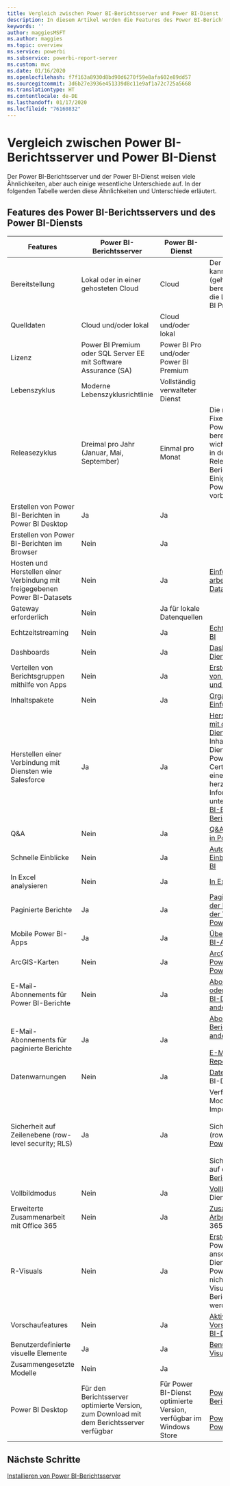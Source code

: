 ```yaml
---
title: Vergleich zwischen Power BI-Berichtsserver und Power BI-Dienst
description: In diesem Artikel werden die Features des Power BI-Berichtsservers und des Power BI-Diensts miteinander verglichen.
keywords: ''
author: maggiesMSFT
ms.author: maggies
ms.topic: overview
ms.service: powerbi
ms.subservice: powerbi-report-server
ms.custom: mvc
ms.date: 01/16/2020
ms.openlocfilehash: f7f163a8930d8bd90d6270f59e8afa602e89dd57
ms.sourcegitcommit: 3d6b27e3936e451339d8c11e9af1a72c725a5668
ms.translationtype: HT
ms.contentlocale: de-DE
ms.lasthandoff: 01/17/2020
ms.locfileid: "76160832"
---
```

# <a name="comparing-power-bi-report-server-and-the-power-bi-service"></a>Vergleich zwischen Power BI-Berichtsserver und Power BI-Dienst

Der Power BI-Berichtsserver und der Power BI-Dienst weisen viele Ähnlichkeiten, aber auch einige wesentliche Unterschiede auf. In der folgenden Tabelle werden diese Ähnlichkeiten und Unterschiede erläutert.

## <a name="features-of-power-bi-report-server-and-the-power-bi-service"></a>Features des Power BI-Berichtsservers und des Power BI-Diensts

| Features | Power BI-Berichtsserver | Power BI-Dienst | Hinweise |
|---------|---------|---------|---------|
| Bereitstellung | Lokal oder in einer gehosteten Cloud | Cloud | Der Power BI-Berichtsserver kann auf Azure-VMs (gehostete Cloud) bereitgestellt werden, wenn die Lizenzierung über Power BI Premium erfolgt. |
| Quelldaten | Cloud und/oder lokal | Cloud und/oder lokal |  |
| Lizenz | Power BI Premium oder SQL Server EE mit Software Assurance (SA) | Power BI Pro und/oder Power BI Premium | |  
| Lebenszyklus | Moderne Lebenszyklusrichtlinie | Vollständig verwalteter Dienst |  |
| Releasezyklus | Dreimal pro Jahr (Januar, Mai, September) | Einmal pro Monat | Die neuesten Features und Fixes werden zuerst im Power BI-Dienst bereitgestellt. Die meisten wichtigen Funktionen werden in den nachfolgenden Releases auch im Power BI-Berichtsserver bereitgestellt. Einige Features bleiben dem Power BI-Dienst vorbehalten. |
| Erstellen von Power BI-Berichten in Power BI Desktop | Ja | Ja |  |
| Erstellen von Power BI-Berichten im Browser | Nein | Ja |  |
| Hosten und Herstellen einer Verbindung mit freigegebenen Power BI-Datasets | Nein | Ja | [Einführung in arbeitsbereichsübergreifende Datasets](../service-datasets-across-workspaces.md) |
| Gateway erforderlich | Nein | Ja für lokale Datenquellen |  |
| Echtzeitstreaming | Nein | Ja | [Echtzeitstreaming in Power BI](../service-real-time-streaming.md) |
| Dashboards | Nein | Ja | [Dashboards im Power BI-Dienst](../consumer/end-user-dashboards.md) |
| Verteilen von Berichtsgruppen mithilfe von Apps | Nein | Ja | [Erstellen und Veröffentlichen von Apps mit Dashboards und Berichten](../service-create-distribute-apps.md) |
| Inhaltspakete | Nein | Ja | [Organisationsinhaltspakete: Einführung](../service-organizational-content-pack-introduction.md) |
| Herstellen einer Verbindung mit Diensten wie Salesforce | Ja | Ja | [Herstellen eine Verbindung mit den verwendeten Diensten](../service-connect-to-services.md) mithilfe von Inhaltspaketen im Power BI-Dienst. Verwenden Sie im Power BI-Berichtsserver Certified Connectors, um eine Verbindung mit Diensten herzustellen. Weitere Informationen finden Sie unter [Datenquellen für Power BI-Berichte in Power BI-Berichtsserver](data-sources.md). |
| Q&A | Nein | Ja | [Q&A im Power BI-Dienst und in Power BI Desktop](../power-bi-tutorial-q-and-a.md) 
| Schnelle Einblicke | Nein | Ja | [Automatisches Erstellen von Einblicken in Daten mit Power BI](../consumer/end-user-insights.md) |
| In Excel analysieren | Nein | Ja | [In Excel analysieren](../service-analyze-in-excel.md) 
| Paginierte Berichte | Ja | Ja | [Paginierte Berichte sind mit der Premium-Kapazität in der Vorschauversion im Power BI-Dienst verfügbar](../paginated-reports-report-builder-power-bi.md) |
| Mobile Power BI-Apps | Ja | Ja | [Übersicht über mobile Power BI-Apps](../consumer/mobile/mobile-apps-for-mobile-devices.md) |
| ArcGIS-Karten | Nein | Ja | [ArcGIS Maps von ESRI im Power BI-Dienst und in Power BI Desktop](../visuals/power-bi-visualization-arcgis.md) |
| E-Mail-Abonnements für Power BI-Berichte | Nein | Ja | [Abonnieren eines Berichts oder Dashboards im Power BI-Dienst für sich selbst und andere](../service-report-subscribe.md) im Power BI-Dienst |
| E-Mail-Abonnements für paginierte Berichte | Ja | Ja | [Abonnieren von paginierten Berichten für sich selbst und andere im Power BI-Dienst](../consumer/paginated-reports-subscriptions.md)<br><br>[E-Mail-Übermittlung in Reporting Services](https://docs.microsoft.com/sql/reporting-services/subscriptions/e-mail-delivery-in-reporting-services)  |
| Datenwarnungen | Nein | Ja | [Datenwarnungen](../service-set-data-alerts.md) im Power BI-Dienst
| Sicherheit auf Zeilenebene (row-level security; RLS) | Ja | Ja | Verfügbar im DirectQuery-Modus (Datenquelle) und im Importmodus <br><br>Sicherheit auf Zeilenebene (row-level security; RLS) im [Power BI-Dienst](../service-admin-rls.md) <br><br>Sicherheit auf Zeilenebene auf dem [Power BI-Berichtsserver](row-level-security-report-server.md) |
| Vollbildmodus | Nein | Ja | [Vollbildmodus](../consumer/end-user-focus.md) im Power BI-Dienst |
| Erweiterte Zusammenarbeit mit Office 365 | Nein | Ja | [Zusammenarbeiten in einem Arbeitsbereich ](../service-collaborate-power-bi-workspace.md) mit Office 365 |
| R-Visuals | Nein | Ja | [Erstellen von R-Visuals](../desktop-r-visuals.md) in Power BI Desktop, um diese anschließend im Power BI-Dienst zu veröffentlichen. Power BI-Berichte können nicht zusammen mit R-Visuals im Power BI-Berichtsserver gespeichert werden.  |
| Vorschaufeatures | Nein | Ja | [Aktivieren von Vorschaufeatures im Power BI-Dienst](../consumer/end-user-preview-features.md) |
| Benutzerdefinierte visuelle Elemente | Ja | Ja | [Benutzerdefinierte Visualisierungen in Power BI](../developer/power-bi-custom-visuals.md) |
| Zusammengesetzte Modelle | Nein | Ja |
| Power BI Desktop | Für den Berichtsserver optimierte Version, zum Download mit dem Berichtsserver verfügbar | Für Power BI-Dienst optimierte Version, verfügbar im Windows Store | [Power BI Desktop für den Berichtsserver](https://powerbi.microsoft.com/report-server/) <br><br> [Power BI Desktop für den Power BI-Dienst](https://aka.ms/pbidesktopstore) |

## <a name="next-steps"></a>Nächste Schritte

[Installieren von Power BI-Berichtsserver](install-report-server.md)
